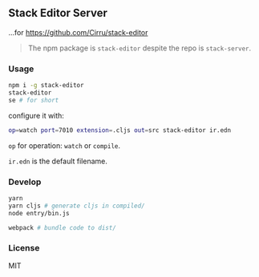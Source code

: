 
Stack Editor Server
----

...for https://github.com/Cirru/stack-editor

> The npm package is `stack-editor` despite the repo is `stack-server`.

### Usage

```bash
npm i -g stack-editor
stack-editor
se # for short
```

configure it with:

```bash
op=watch port=7010 extension=.cljs out=src stack-editor ir.edn
```

`op` for operation: `watch` or `compile`.

`ir.edn` is the default filename.

### Develop

```bash
yarn
yarn cljs # generate cljs in compiled/
node entry/bin.js
```

```bash
webpack # bundle code to dist/
```

### License

MIT
